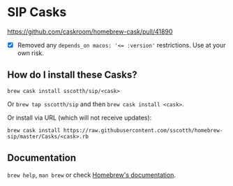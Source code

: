 # SIP Casks

https://github.com/caskroom/homebrew-cask/pull/41890

- [X] Removed any `depends_on macos: '<= :version'` restrictions. Use at your own risk.

## How do I install these Casks?

`brew cask install sscotth/sip/<cask>`

Or `brew tap sscotth/sip` and then `brew cask install <cask>`.

Or install via URL (which will not receive updates):

```
brew cask install https://raw.githubusercontent.com/sscotth/homebrew-sip/master/Casks/<cask>.rb
```

## Documentation

`brew help`, `man brew` or check [Homebrew's documentation](https://docs.brew.sh).
